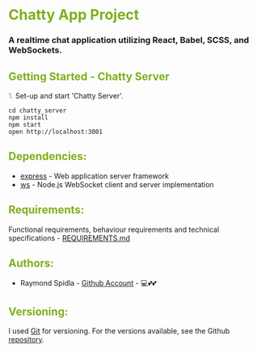 # <span style="color:#7FAF1B">Chatty App Project</span>

### A realtime chat application utilizing React, Babel, SCSS, and WebSockets.

## <span style="color:#7FAF1B">Getting Started - Chatty Server</span>

<span style="color:#7FAF1B">1. </span>Set-up and start 'Chatty Server'.
```
cd chatty_server
npm install
npm start
open http://localhost:3001
```

## <span style="color:#7FAF1B">Dependencies:</span>
* [express](https://www.npmjs.com/package/express) - Web application server framework
* [ws](https://www.npmjs.com/package/ws) - Node.js WebSocket client and server implementation


## <span style="color:#7FAF1B">Requirements:</span>

Functional requirements, behaviour requirements and technical specifications - [REQUIREMENTS.md](../REQUIREMENTS.md)


## <span style="color:#7FAF1B">Authors:</span>

* Raymond Spidla - [Github Account](https://github.com/RSpidla) - :computer::two_hearts::two_hearts:

## <span style="color:#7FAF1B">Versioning:</span>

I used [Git](https://git-scm.com/) for versioning. For the versions available, see the Github [repository]([https://github.com/RSpidla/tinyApp_version_2](https://github.com/RSpidla/chattyApp_2019)). 